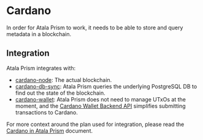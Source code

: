 # Cardano

In order for Atala Prism to work, it needs to be able to store and query
metadata in a blockchain.

## Integration

Atala Prism integrates with:
* [cardano-node](https://github.com/IntersectMBO/cardano-node):
  The actual blockchain.
* [cardano-db-sync](https://github.com/IntersectMBO/cardano-db-sync):
  Atala Prism queries the underlying PostgreSQL DB to find out the state of
  the blockchain.
* [cardano-wallet](https://github.com/cardano-foundation/cardano-wallet):
  Atala Prism does not need to manage UTxOs at the moment, and the
  [Cardano Wallet Backend API](https://input-output-hk.github.io/cardano-wallet/api/edge/)
  simplifies submitting transactions to Cardano.

For more context around the plan used for integration, please read the
[Cardano in Atala Prism](cardano-in-atala-prism.md)
document.

